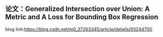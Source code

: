 ## 论文：Generalized Intersection over Union: A Metric and A Loss for Bounding Box Regression

blog link:https://blog.csdn.net/m0_37263345/article/details/93244700
